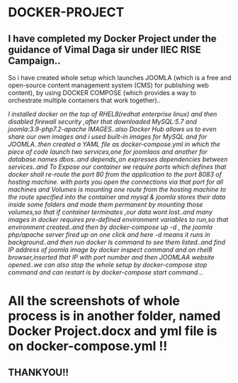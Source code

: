 # DOCKER-PROJECT

## I have completed my Docker Project under the guidance of Vimal Daga sir under IIEC RISE Campaign..
So i have created whole setup which launches JOOMLA (which is a free and open-source content management system (CMS) for publishing web content), by using DOCKER COMPOSE (which provides a way to orchestrate multiple containers that work together)..
 
 _I installed docker on the top of RHEL8(redhat enterprise linux) and then disabled firewall security ,after that downloaded MySQL:5.7  and joomla:3.9-php7.2-apache IMAGES..also Docker Hub allows us to even share our own images and i used built-in images for MySQL and for JOOMLA..then created a YAML file as docker-compose.yml in which the piece of code launch two services,one for joomlaos and another for database names dbos..and depends_on expresses dependencies between services..and To Expose our container we require ports which defines that docker shall re-route the port 80 from the application to the port 8083 of hosting machine. with ports you open the connections via that port for all machines and Volumes is mounting one route from the hosting machine to the route specified into the container and mysql & joomla stores their data inside some folders and made them permanent by mounting those volumes,so that if container terminates ,our data wont lost..and many images in docker requires pre-defined environment variables to run,so that environment created..and then by docker-compose up -d , the joomla php/apache server fired up on one click and here -d means it runs in background..and then run docker ls command to see them listed..and find IP address of joomla image by docker inspect command and on rhel8 browser,inserted that IP with port number and then JOOMLAA website opened..we can also stop the whole setup by docker-compose stop command and can restart is by docker-compose start command_...
 
# All the screenshots of whole process is in another folder, named Docker Project.docx and yml file is on docker-compose.yml !! 

## THANKYOU!!
